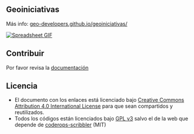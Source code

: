 ## Geoiniciativas

Más info: [geo-developers.github.io/geoiniciativas/](https://geo-developers.github.io/geoiniciativas/)

[![Spreadsheet GIF](https://geo-developers.github.io/geoiniciativas/assets/imgs/geoiniciativas.gif)](https://docs.google.com/spreadsheets/d/1bF4YYH7bXPSLI___zMfh3tDfSxDlWWZLkkuT5vD4zHQ/edit)

## Contribuir

Por favor revisa la [documentación](https://geo-developers.github.io/geoiniciativas/#/docs)

## Licencia

* El documento con los enlaces está licenciado bajo [Creative Commons Attribution 4.0 International License](http://creativecommons.org/licenses/by/4.0/) para que sean compartidos y reutilizados.
* Todos los códigos están licenciados bajo [GPL v3](https://choosealicense.com/licenses/gpl-3.0/) salvo el de la web que depende de [coderops-scribbler](https://github.com/amiechen/codrops-scribbler) (MIT)
